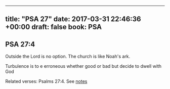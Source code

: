 
---
title: "PSA 27"
date: 2017-03-31 22:46:36 +00:00
draft: false
book: PSA
---

## PSA 27:4

Outside the Lord is no option.
The church is like Noah's ark. 

Turbulence is to e erroneous whether good or bad but decide to dwell with God

Related verses: Psalms 27:4. See [notes](https://my.bible.com/notes/2603357490171863779)

